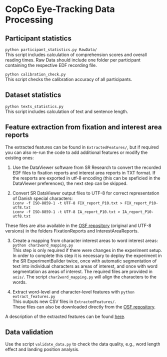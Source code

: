 # CopCo Eye-Tracking Data Processing

## Participant statistics
`python participant_statistics.py RawData/`  
This script includes calculation of comprehension scores and overall reading times. Raw Data should include one folder per participant containing the respective EDF recording file.

`python calibration_check.py`  
This script checks the calibration accuracy of all participants.

## Dataset statistics
`python texts_statistics.py`  
This script includes calculation of text and sentence length.

## Feature extraction from fixation and interest area reports

The extracted features can be found in `ExtractedFeatures/`, but if required you can also re-run the code to add additional features or modify the existing ones:

1. Use the DataViewer software from SR Research to convert the recorded EDF files to fixation reports and interest area reports in TXT format. If the resports are exported in utf-8 encoding (this can be speficied in the DataViewer preferences), the next step can be skipped.  

2. Convert SR DataViewer output files to UTF-8 for correct representation of Danish special characters:  
`iconv -f ISO-8859-1 -t UTF-8 FIX_report_P10.txt > FIX_report_P10-utf8.txt`  
`iconv -f ISO-8859-1 -t UTF-8 IA_report_P10.txt > IA_report_P10-utf8.txt`  

These files are also available in the [OSF repository](https://osf.io/ud8s5/) (original and UTF-8 versions) in the folders FixationReports and InterestAreaReports.

3. Create a mapping from character interest areas to word interest areas:  
`python char2word_mapping.py`  
This step is only required if there were changes in the experiment setup. In order to complete this step it is necessary to deploy the experiment in the SR ExperimentBuilder twice, once with automatic segmentation of text into individual characters as areas of interest, and once with word segmentation as areas of interest. The required files are provided in `aois/`. The script `char2word_mapping.py` will align the characters to the words.

4. Extract word-level and character-level features with
`python extract_features.py`  
This outputs new CSV files in `ExtractedFeatures/`.  
These files can also be downloaded directly from the [OSF repository](https://osf.io/ud8s5/).

A description of the extracted features can be found [here](https://osf.io/ud8s5/wiki/Eye-tracking%20features/).



## Data validation

Use the script `validate_data.py` to check the data quality, e.g., word length effect and landing position analysis.
